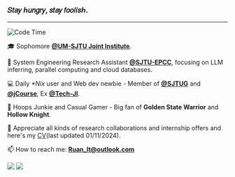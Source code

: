 <!-- ![image](https://github.com/Risc-lt/Risc-lt/blob/main/IMG/Programming.png) -->
<!-- <img width=100% src="https://capsule-render.vercel.app/api?type=waving&color=00bfbf&height=120&section=header"/> -->

<h3> 𝑆𝑡𝑎𝑦 ℎ𝑢𝑛𝑔𝑟𝑦, 𝑠𝑡𝑎𝑦 𝑓𝑜𝑜𝑙𝑖𝑠ℎ. </h3>
<!-- <h4> We are not just highly skilled engineers but, first and foremost, humans.</h4> -->

***

<!--START_SECTION:waka-->
![Code Time](http://img.shields.io/badge/Code%20Time-572%20hrs%2035%20mins-blue)


<!--END_SECTION:waka-->

🎓 Sophomore **[@UM-SJTU Joint Institute](https://www.ji.sjtu.edu.cn/)**.

🔭 System Engineering Research Assistant **[@SJTU-EPCC](http://epcc.sjtu.edu.cn/)**, focusing on LLM inferring, parallel computing and cloud databases.

💻 Daily _*Nix_ user and Web dev newbie - Member of **[@SJTUG](https://github.com/sjtug)** and **[@jCourse](https://github.com/SJTU-jCourse)**, Ex **[@Tech-JI](https://github.com/Tech-JI)**.

🏀 Hoops Junkie and Casual Gamer - Big fan of **Golden State Warrior** and **Hollow Knight**.

<!-- 🌏 Strictly **organized on a schedule** and pretty annoyed if any sudden interruption. -->

🌹 Appreciate all kinds of research collaborations and internship offers and here's my [CV](https://github.com/Risc-lt/Risc-lt/blob/main/docs/resume-en.pdf)(last updated 01/11/2024).

📫 How to reach me: **Ruan_lt@outlook.com**

<div>
  <img align='center' src="https://git-status.ayaka.space/api?username=Risc-lt&count_private=true&show_icons=true&theme=vue-light&hide_title=true"/>
  <img align='center' src="https://github-readme-stats.vercel.app/api/top-langs/?username=Risc-lt&layout=compact&hide=css,html"/>
</div>

<!--
```text
🕑︎ Time Zone: Asia/Shanghai
```
-->

<!--
**Timeline**


![Lines of Code chart](https://raw.githubusercontent.com/Risc-lt/Risc-lt/main/assets/bar_graph.png)
-->

<!-- **Contribution sheet**

![Risc_lt's github activity graph](https://raw.githubusercontent.com/Risc-lt/Risc-lt/output/github-contribution-grid-snake.svg)
-->

<!--   profile-green-animate -->

<!--![](./profile-3d-contrib/profile-night-rainbow.svg) -->

<!-- <img width=100% src="https://capsule-render.vercel.app/api?type=waving&color=00bfbf&height=120&section=footer"/> -->
